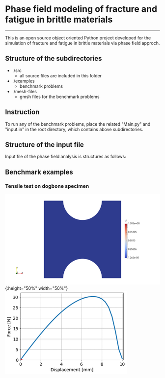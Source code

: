 # **Phase field modeling of fracture and fatigue in brittle materials**
***

This is an open source object oriented Python project developed for the simulation of fracture and fatigue in brittle materials via phase field approch. 

## Structure of the subdirectories
* ./src
  - all source files are included in this folder
* ./examples 
  - benchmark problems 
* ./mesh-files 
  - gmsh files for the benchmark problems

## Instruction
To run any of the benchmark problems, place the related "Main.py" and "input.in" in the root directory, which contains above subdirectories. 

## Structure of the input file
Input file of the phase field analysis is structures as follows:

## Benchmark examples
### Tensile test on dogbone specimen
![dogbone](https://github.com/rrezakhani/Phase-Field-Fracture/blob/main/examples/dogbone-quad/dogbone.gif){:height="50%" width="50%"} ![f-d](https://github.com/rrezakhani/Phase-Field-Fracture/blob/main/examples/dogbone-quad/force-disp.gif)
